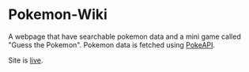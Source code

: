 # Pokemon-Wiki
A webpage that have searchable pokemon data and a mini game called "Guess the Pokemon".
Pokemon data is fetched using [PokeAPI](https://pokeapi.co/). 

Site is [live](https://sarcastic-soul.github.io/Pokemon-Wiki/).
